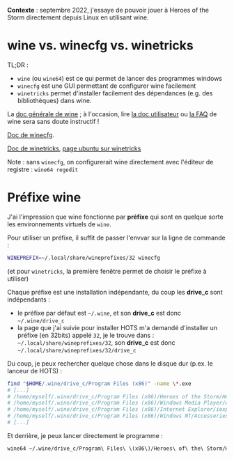 **Contexte** : septembre 2022, j'essaye de pouvoir jouer à Heroes of the Storm directement depuis Linux en utilisant wine.

# wine vs. winecfg vs. winetricks

TL;DR :

- `wine` (ou `wine64`) est ce qui permet de lancer des programmes windows
- `winecfg` est une GUI permettant de configurer wine facilement
- `winetricks` permet d'installer facilement des dépendances (e.g. des bibliothèques) dans wine.

La [doc générale de wine](https://www.winehq.org/documentation) ; à l'occasion, lire [la doc utilisateur](https://wiki.winehq.org/Wine_User's_Guide) ou [la FAQ](https://wiki.winehq.org/FAQ) de wine sera sans doute instructif !

[Doc de winecfg](https://wiki.winehq.org/Winecfg).

[Doc de winetricks](https://wiki.winehq.org/Winetricks), [page ubuntu sur winetricks](https://doc.ubuntu-fr.org/winetricks)


Note : sans `winecfg`, on configurerait wine directement avec l'éditeur de registre : `wine64 regedit`

# Préfixe wine

J'ai l'impression que wine fonctionne par **préfixe** qui sont en quelque sorte les environnements virtuels de `wine`.

Pour utiliser un préfixe, il suffit de passer l'envvar sur la ligne de commande :

```sh
WINEPREFIX=~/.local/share/wineprefixes/32 winecfg
```

(et pour `winetricks`, la première fenêtre permet de choisir le préfixe à utiliser)


Chaque préfixe est une installation indépendante, du coup les **drive_c** sont indépendants :

- le préfixe par défaut est `~/.wine`, et son **drive_c** est donc `~/.wine/drive_c`
- la page que j'ai suivie pour installer HOTS m'a demandé d'installer un préfixe (en 32bits) appelé `32`, je le trouve dans : `~/.local/share/wineprefixes/32`, son **drive_c** est donc `~/.local/share/wineprefixes/32/drive_c`

Du coup, je peux rechercher quelque chose dans le disque dur (p.ex. le lanceur de HOTS) :

```sh
find "$HOME/.wine/drive_c/Program Files (x86)" -name \*.exe
# [...]
# /home/myself/.wine/drive_c/Program Files (x86)/Heroes of the Storm/Heroes of the Storm.exe
# /home/myself/.wine/drive_c/Program Files (x86)/Windows Media Player/wmplayer.exe
# /home/myself/.wine/drive_c/Program Files (x86)/Internet Explorer/iexplore.exe
# /home/myself/.wine/drive_c/Program Files (x86)/Windows NT/Accessories/wordpad.exe
# [...]
```

Et derrière, je peux lancer directement le programme :

```sh
wine64 ~/.wine/drive_c/Program\ Files\ \(x86\)/Heroes\ of\ the\ Storm/Heroes\ of\ the\ Storm.exe
```

